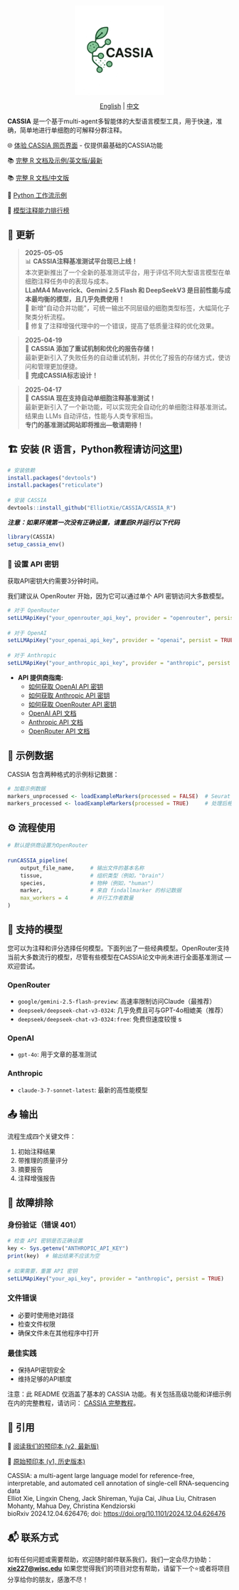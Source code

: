 <div align="center">

<img src="CASSIA_python/logo2.png" width="200" style="vertical-align: middle;" />

[English](README.md) | [中文](README_CN.md)

</div>

**CASSIA** 是一个基于multi-agent多智能体的大型语言模型工具，用于快速，准确，简单地进行单细胞的可解释分群注释。

🌐 [体验 CASSIA 网页界面](https://cassiacell.com/) - 仅提供最基础的CASSIA功能

📚 [完整 R 文档及示例/英文版/最新](https://cassia-documentation-en-new.vercel.app/)

📚 [完整 R 文档/中文版](https://cassia-documentation-cn.vercel.app/)

📝 [Python 工作流示例](https://github.com/ElliotXie/CASSIA/blob/main/CASSIA_example/CASSIA_python_tutorial.ipynb)

🤖 [模型注释能力排行榜](https://sc-llm-benchmark.com/methods/cassia)



## 📰 更新

> **2025-05-05**  
> 📊 **CASSIA注释基准测试平台现已上线！**  
> 本次更新推出了一个全新的基准测试平台，用于评估不同大型语言模型在单细胞注释任务中的表现与成本。  
> **LLaMA4 Maverick、Gemini 2.5 Flash 和 DeepSeekV3 是目前性能与成本最均衡的模型，且几乎免费使用！**  
> 🔧 新增"自动合并功能"，可统一输出不同层级的细胞类型标签，大幅简化子聚类分析流程。  
> 🐛 修复了注释增强代理中的一个错误，提高了低质量注释的优化效果。

> **2025-04-19**  
> 🔄 **CASSIA 添加了重试机制和优化的报告存储！**  
> 最新更新引入了失败任务的自动重试机制，并优化了报告的存储方式，使访问和管理更加便捷。  
> 🎨 **完成CASSIA标志设计！**

> **2025-04-17**  
> 🚀 **CASSIA 现在支持自动单细胞注释基准测试！**  
> 最新更新引入了一个新功能，可以实现完全自动化的单细胞注释基准测试。结果由 LLMs 自动评估，性能与人类专家相当。  
> **专门的基准测试网站即将推出—敬请期待！**


## 🏗️ 安装 (R 语言，Python教程请访问[这里](https://github.com/ElliotXie/CASSIA/blob/main/CASSIA_example/CASSIA_python_tutorial.ipynb))

```R
# 安装依赖
install.packages("devtools")
install.packages("reticulate")

# 安装 CASSIA
devtools::install_github("ElliotXie/CASSIA/CASSIA_R")
```

***注意：如果环境第一次没有正确设置，请重启R并运行以下代码***

```R
library(CASSIA)
setup_cassia_env()
```

### 🔑 设置 API 密钥

获取API密钥大约需要3分钟时间。

我们建议从 OpenRouter 开始，因为它可以通过单个 API 密钥访问大多数模型。

```R
# 对于 OpenRouter
setLLMApiKey("your_openrouter_api_key", provider = "openrouter", persist = TRUE)

# 对于 OpenAI
setLLMApiKey("your_openai_api_key", provider = "openai", persist = TRUE)

# 对于 Anthropic
setLLMApiKey("your_anthropic_api_key", provider = "anthropic", persist = TRUE)
```


- **API 提供商指南:**
	- [如何获取 OpenAI API 密钥](https://platform.openai.com/api-keys)
	- [如何获取 Anthropic API 密钥](https://console.anthropic.com/settings/keys)
	- [如何获取 OpenRouter API 密钥](https://openrouter.ai/settings/keys)
    - [OpenAI API 文档](https://beta.openai.com/docs/)
    - [Anthropic API 文档](https://docs.anthropic.com/)
    - [OpenRouter API 文档](https://openrouter.ai/docs/quick-start)


## 🧬 示例数据

CASSIA 包含两种格式的示例标记数据：
```R
# 加载示例数据
markers_unprocessed <- loadExampleMarkers(processed = FALSE)  # Seurat findallmarkers 输出文件
markers_processed <- loadExampleMarkers(processed = TRUE)     # 处理后格式
```

## ⚙️ 流程使用

```R
# 默认提供商设置为OpenRouter

runCASSIA_pipeline(
    output_file_name,     # 输出文件的基本名称
    tissue,               # 组织类型（例如，"brain"）
    species,              # 物种（例如，"human"）
    marker,               # 来自 findallmarker 的标记数据
    max_workers = 4       # 并行工作者数量
)
```

## 🤖 支持的模型

您可以为注释和评分选择任何模型。下面列出了一些经典模型。OpenRouter支持当前大多数流行的模型，尽管有些模型在CASSIA论文中尚未进行全面基准测试 — 欢迎尝试。


### OpenRouter
- `google/gemini-2.5-flash-preview`: 高速率限制访问Claude（最推荐）
- `deepseek/deepseek-chat-v3-0324`: 几乎免费且可与GPT-4o相媲美（推荐）
- `deepseek/deepseek-chat-v3-0324:free`: 免费但速度较慢
s
### OpenAI
- `gpt-4o`: 用于文章的基准测试

### Anthropic
- `claude-3-7-sonnet-latest`: 最新的高性能模型

## 📤 输出

流程生成四个关键文件：
1. 初始注释结果
2. 带推理的质量评分
3. 摘要报告
4. 注释增强报告

## 🧰 故障排除

### 身份验证（错误 401）
```R
# 检查 API 密钥是否正确设置
key <- Sys.getenv("ANTHROPIC_API_KEY")
print(key)  # 输出结果不应该为空

# 如果需要，重置 API 密钥
setLLMApiKey("your_api_key", provider = "anthropic", persist = TRUE)
```

### 文件错误
- 必要时使用绝对路径
- 检查文件权限
- 确保文件未在其他程序中打开

### 最佳实践
- 保持API密钥安全
- 维持足够的API额度


注意：此 README 仅涵盖了基本的 CASSIA 功能。有关包括高级功能和详细示例在内的完整教程，请访问：
[CASSIA 完整教程](https://cassia-documentation-cn.vercel.app/)。

## 📖 引用

📖 [阅读我们的预印本 (v2, 最新版)](https://www.biorxiv.org/content/10.1101/2024.12.04.626476v2)
 
📖 [原始预印本 (v1, 历史版本)](https://www.biorxiv.org/content/10.1101/2024.12.04.626476v1)

CASSIA: a multi-agent large language model for reference-free, interpretable, and automated cell annotation of single-cell RNA-sequencing data  
Elliot Xie, Lingxin Cheng, Jack Shireman, Yujia Cai, Jihua Liu, Chitrasen Mohanty, Mahua Dey, Christina Kendziorski  
bioRxiv 2024.12.04.626476; doi: https://doi.org/10.1101/2024.12.04.626476

## 📬 联系方式

如有任何问题或需要帮助，欢迎随时邮件联系我们，我们一定会尽力协助：
**xie227@wisc.edu** 
如果您觉得我们的项目对您有帮助，请留下一个⭐或者将项目分享给你的朋友，感激不尽！
